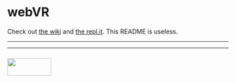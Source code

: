 # webVR

Check out [the wiki](https://github.com/elewa-academy/webVR/wiki/WebVR) and [the repl.it](https://repl.it/@colevandersWands/learnathon-examples).  This README is useless.


___
___
### <a href="http://elewa.education/blog" target="_blank"><img src="https://user-images.githubusercontent.com/18554853/34921062-506450ae-f97d-11e7-875f-6feeb26ad72d.png" width="100" height="40"/></a>

